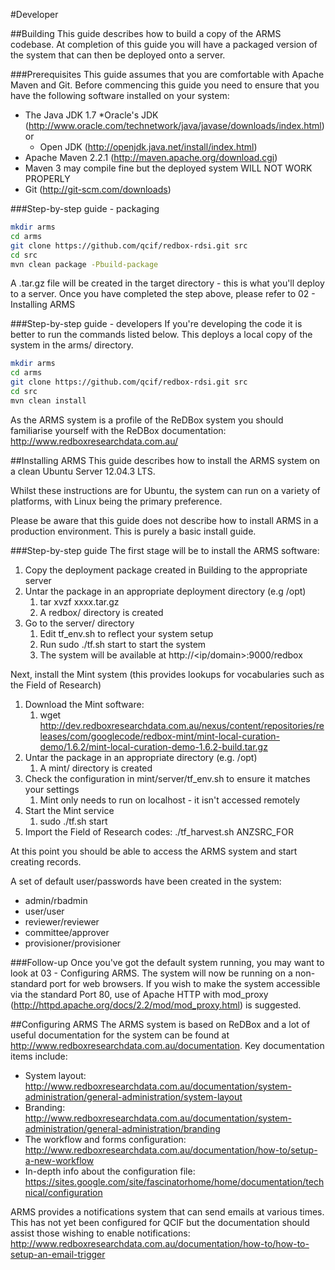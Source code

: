 #Developer

##Building
This guide describes how to build a copy of the ARMS codebase. At completion of this guide you will have a packaged version of the system that can then be deployed onto a server.

###Prerequisites
This guide assumes that you are comfortable with Apache Maven and Git. Before commencing this guide you need to ensure that you have the following software installed on your system:

* The Java JDK 1.7
  *Oracle's JDK (http://www.oracle.com/technetwork/java/javase/downloads/index.html) or
  * Open JDK (http://openjdk.java.net/install/index.html)
* Apache Maven 2.2.1 (http://maven.apache.org/download.cgi)
* Maven 3 may compile fine but the deployed system WILL NOT WORK PROPERLY
* Git (http://git-scm.com/downloads)

###Step-by-step guide - packaging
```bash
mkdir arms
cd arms
git clone https://github.com/qcif/redbox-rdsi.git src
cd src
mvn clean package -Pbuild-package
```

A .tar.gz file will be created in the target directory - this is what you'll deploy to a server.
Once you have completed the step above, please refer to 02 - Installing ARMS

###Step-by-step guide - developers
 If you're developing the code it is better to run the commands listed below. This deploys a local copy of the system in the arms/ directory.
```bash
mkdir arms
cd arms
git clone https://github.com/qcif/redbox-rdsi.git src
cd src
mvn clean install
```

As the ARMS system is a profile of the ReDBox system you should familiarise yourself with the ReDBox documentation: <http://www.redboxresearchdata.com.au/>

##Installing ARMS
This guide describes how to install the ARMS system on a clean Ubuntu Server 12.04.3 LTS.

Whilst these instructions are for Ubuntu, the system can run on a variety of platforms, with Linux being the primary preference.

Please be aware that this guide does not describe how to install ARMS in a production environment. This is purely a basic install guide.

###Step-by-step guide
The first stage will be to install the ARMS software:

1. Copy the deployment package created in Building to the appropriate server
1. Untar the package in an appropriate deployment directory (e.g /opt)
	1. tar xvzf xxxx.tar.gz
    1. A redbox/ directory is created
1. Go to the server/ directory
   1. Edit tf_env.sh to reflect your system setup
   1. Run sudo ./tf.sh start to start the system
   1. The system will be available at http://<ip/domain>:9000/redbox

Next, install the Mint system (this provides lookups for vocabularies such as the Field of Research)

1. Download the Mint software:
	1. wget http://dev.redboxresearchdata.com.au/nexus/content/repositories/releases/com/googlecode/redbox-mint/mint-local-curation-demo/1.6.2/mint-local-curation-demo-1.6.2-build.tar.gz
1. Untar the package in an appropriate directory (e.g. /opt)
   1. A mint/ directory is created 
1. Check the configuration in mint/server/tf_env.sh to ensure it matches your settings
    1. Mint only needs to run on localhost - it isn't accessed remotely
1. Start the Mint service
	1. sudo ./tf.sh start
1. Import the Field of Research codes:
./tf_harvest.sh ANZSRC_FOR

At this point you should be able to access the ARMS system and start creating records. 

A set of default user/passwords have been created in the system:

* admin/rbadmin
* user/user
* reviewer/reviewer
* committee/approver
* provisioner/provisioner

###Follow-up
Once you've got the default system running, you may want to look at 03 - Configuring ARMS.
The system will now be running on a non-standard port for web browsers. If you wish to make the system accessible via the standard Port 80, use of Apache HTTP with mod_proxy (http://httpd.apache.org/docs/2.2/mod/mod_proxy.html) is suggested.

##Configuring ARMS
The ARMS system is based on ReDBox and a lot of useful documentation for the system can be found at http://www.redboxresearchdata.com.au/documentation. Key documentation items include:

* System layout: <http://www.redboxresearchdata.com.au/documentation/system-administration/general-administration/system-layout>
* Branding: <http://www.redboxresearchdata.com.au/documentation/system-administration/general-administration/branding>
* The workflow and forms configuration: <http://www.redboxresearchdata.com.au/documentation/how-to/setup-a-new-workflow>
* In-depth info about the configuration file: <https://sites.google.com/site/fascinatorhome/home/documentation/technical/configuration>

ARMS provides a notifications system that can send emails at various times. This has not yet been configured for QCIF but the documentation should assist those wishing to enable notifications: <http://www.redboxresearchdata.com.au/documentation/how-to/how-to-setup-an-email-trigger>